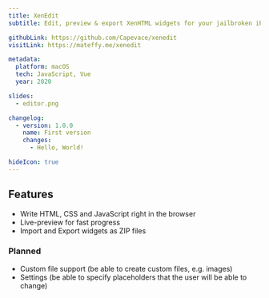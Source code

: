 ```yaml
---
title: XenEdit
subtitle: Edit, preview & export XenHTML widgets for your jailbroken iPhone

githubLink: https://github.com/Capevace/xenedit
visitLink: https://mateffy.me/xenedit

metadata:
  platform: macOS
  tech: JavaScript, Vue
  year: 2020

slides:
  - editor.png

changelog:
  - version: 1.0.0
    name: First version
    changes:
      - Hello, World!

hideIcon: true
---
```


## Features

- Write HTML, CSS and JavaScript right in the browser
- Live-preview for fast progress
- Import and Export widgets as ZIP files

### Planned

- Custom file support (be able to create custom files, e.g. images)
- Settings (be able to specify placeholders that the user will be able to change)
